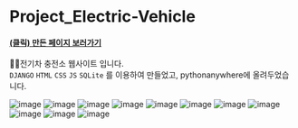 # Project_Electric-Vehicle
**[(클릭) 만든 페이지 보러가기](http://bongsuyeon.pythonanywhere.com/)**
<br><br>
🙋‍♀️전기차 충전소 웹사이트 입니다.<br>
`DJANGO` `HTML` `CSS` `JS` `SQLite` 를 이용하여 만들었고, pythonanywhere에 올려두었습니다.

![image](https://user-images.githubusercontent.com/55824165/109201632-6a536b00-77e5-11eb-9156-f13a4e09a75e.png)
![image](https://user-images.githubusercontent.com/55824165/109201672-74756980-77e5-11eb-8e54-eb3e98450e07.png)
![image](https://user-images.githubusercontent.com/55824165/109201701-7b9c7780-77e5-11eb-9309-5bdf057b4bcc.png)
![image](https://user-images.githubusercontent.com/55824165/109201725-822aef00-77e5-11eb-88c2-e30b6323eaf5.png)
![image](https://user-images.githubusercontent.com/55824165/109201737-86efa300-77e5-11eb-9db3-14bd67486599.png)
![image](https://user-images.githubusercontent.com/55824165/109201749-89ea9380-77e5-11eb-891e-d4ab5cbb0220.png)
![image](https://user-images.githubusercontent.com/55824165/109201764-8ce58400-77e5-11eb-8591-876c0fa180ff.png)
![image](https://user-images.githubusercontent.com/55824165/109201776-8fe07480-77e5-11eb-8af0-0004d52574dd.png)
![image](https://user-images.githubusercontent.com/55824165/109201789-92db6500-77e5-11eb-9e07-5df038363627.png)
![image](https://user-images.githubusercontent.com/55824165/109201800-95d65580-77e5-11eb-8511-cb03c1c098f8.png)
![image](https://user-images.githubusercontent.com/55824165/109201810-98d14600-77e5-11eb-8b1b-ecebc603850b.png)
